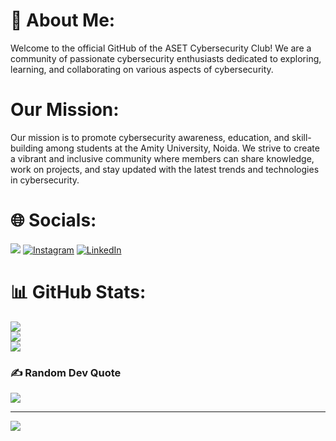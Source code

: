 # 💫 About Me:
Welcome to the official GitHub of the ASET Cybersecurity Club! We are a community of passionate cybersecurity enthusiasts dedicated to exploring, learning, and collaborating on various aspects of cybersecurity.

# Our Mission:
Our mission is to promote cybersecurity awareness, education, and skill-building among students at the Amity University, Noida. We strive to create a vibrant and inclusive community where members can share knowledge, work on projects, and stay updated with the latest trends and technologies in cybersecurity.

# 🌐 Socials:
[![](https://dcbadge.vercel.app/api/server/uKH7v5aWqz?style=flat)](https://discord.gg/uKH7v5aWqz) [![Instagram](https://img.shields.io/badge/Instagram-%23E4405F.svg?logo=Instagram&logoColor=white)](https://instagram.com/cybersecurity.aset) [![LinkedIn](https://img.shields.io/badge/LinkedIn-%230077B5.svg?logo=linkedin&logoColor=white)](https://www.linkedin.com/company/cybersecaset/)

# 📊 GitHub Stats:
![](https://github-readme-stats.vercel.app/api?username=cybsecaset&theme=radical&hide_border=false&include_all_commits=false&count_private=true)<br/>
![](https://github-readme-streak-stats.herokuapp.com/?user=cybsecaset&theme=radical&hide_border=false)<br/>
![](https://github-readme-stats.vercel.app/api/top-langs/?username=cybsecaset&theme=radical&hide_border=false&include_all_commits=false&count_private=true&layout=compact)


### ✍️ Random Dev Quote
![](https://quotes-github-readme.vercel.app/api?type=horizontal&theme=radical)

---
[![](https://visitcount.itsvg.in/api?id=cybsecaset&label=Profile%20Views&color=1&icon=0&pretty=true)](https://visitcount.itsvg.in)
